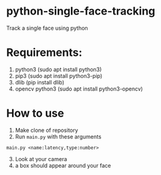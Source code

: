 # python-single-face-tracking
Track a single face using python

# Requirements:
1. python3 (sudo apt install python3)
2. pip3 (sudo apt install python3-pip)
3. dlib (pip install dlib)
4. opencv python3 (sudo apt install python3-opencv)

# How to use
1. Make clone of repository
2. Run `main.py` with these arguments
```
main.py <name:latency,type:number>
```
3. Look at your camera
4. a box should appear around your face
